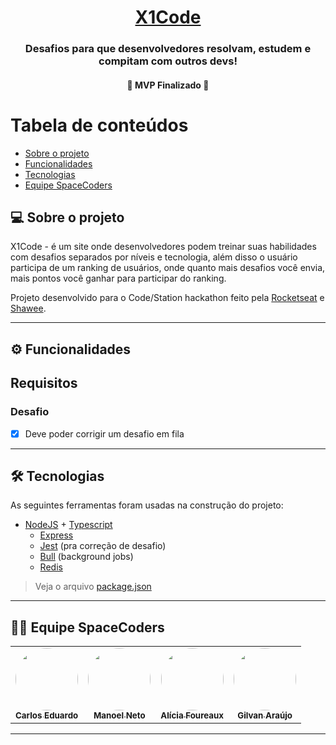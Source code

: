 <h1 align="center">
    <a href="https://xonecode.spacecoders.app" alt="site do x1code" target="_blank"> X1Code </a>
</h1>

<h3 align="center">
    Desafios para que desenvolvedores resolvam, estudem e compitam com outros devs!
</h3>

<h4 align="center">
	🚧 MVP Finalizado 🚧
</h4>

Tabela de conteúdos
=================
<!--ts-->
   * [Sobre o projeto](#-sobre-o-projeto)
   * [Funcionalidades](#-funcionalidades)
   * [Tecnologias](#-tecnologias)
   * [Equipe SpaceCoders](#-equipe-spacecoders)
<!--te-->


## 💻 Sobre o projeto

X1Code - é um site onde desenvolvedores podem treinar suas habilidades com desafios separados por níveis e tecnologia,
além disso o usuário participa de um ranking de usuários, onde quanto mais desafios você envia, mais pontos você ganhar para
participar do ranking.


Projeto desenvolvido para o Code/Station hackathon feito pela [Rocketseat](https://rocketseat.com.br)
e [Shawee](https://shawee.io/pt/).

---

## ⚙️ Funcionalidades

## Requisitos

### Desafio
  - [x] Deve poder corrigir um desafio em fila

---

## 🛠 Tecnologias

As seguintes ferramentas foram usadas na construção do projeto:

- [NodeJS](https://nodejs.org/en/) + [Typescript](https://www.typescriptlang.org)
    - [Express](https://expressjs.com/pt-br/)
    - [Jest](https://jestjs.io/pt-BR/) (pra correção de desafio)
    - [Bull](https://github.com/OptimalBits/bull) (background jobs)
    - [Redis](https://redis.io)

> Veja o arquivo  [package.json](https://github.com/Space-Coders-Hackaton/x1-code-backend/blob/main/package.json)

---

## 👨‍💻 Equipe SpaceCoders

<table>
  <tr>
    <td align="center">
      <a href="https://github.com/carlosmfreitas2409">
        <img style="border-radius: 50%;" src="https://avatars.githubusercontent.com/u/32655274?v=4" width="100px;" alt=""/>
        <br />
        <sub><b>Carlos Eduardo</b></sub>
      </a>
    </td>
    <td align="center">
      <a href="https://github.com/ManoelDev">
        <img style="border-radius: 50%;" src="https://avatars.githubusercontent.com/u/2908499?v=4" width="100px;" alt=""/>
        <br />
        <sub><b>Manoel Neto</b></sub>
      </a>
    </td>
    <td align="center">
      <a href="https://github.com/allyfx">
        <img style="border-radius: 50%;" src="https://avatars.githubusercontent.com/u/66289769?v=4" width="100px;" alt=""/>
        <br />
        <sub><b>Alícia Foureaux</b></sub>
      </a>
    </td>
    <td align="center">
      <a href="https://github.com/Gilvan-Araujo">
        <img style="border-radius: 50%;" src="https://avatars.githubusercontent.com/u/45008443?v=4" width="100px;" alt=""/>
        <br />
        <sub><b>Gilvan Araújo</b></sub>
      </a>
    </td>
  </tr>
</table>

---
